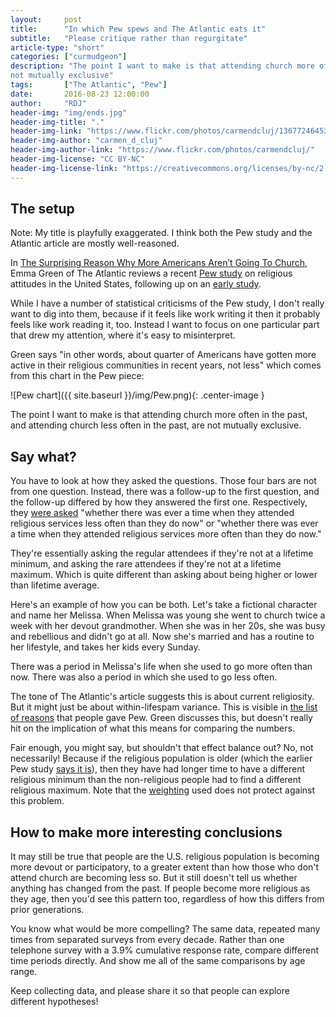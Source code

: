 ```yaml
---
layout:     post
title:      "In which Pew spews and The Atlantic eats it"
subtitle:   "Please critique rather than regurgitate" 
article-type: "short"
categories: ["curmudgeon"]
description: "The point I want to make is that attending church more often in the past, and attending church less often in the past, are
not mutually exclusive"
tags:       ["The Atlantic", "Pew"]
date:       2016-08-23 12:00:00
author:     "RDJ"
header-img: "img/ends.jpg"
header-img-title: "."
header-img-link: "https://www.flickr.com/photos/carmendcluj/13677246453/"
header-img-author: "carmen_d_cluj"
header-img-author-link: "https://www.flickr.com/photos/carmendcluj/"
header-img-license: "CC BY-NC"
header-img-license-link: "https://creativecommons.org/licenses/by-nc/2.0/"
---
```


[The Atlantic]: http://www.theatlantic.com/politics/archive/2016/08/religious-participation-survey/496940/
[Pew Study]: http://www.pewforum.org/2016/08/23/choosing-a-new-church-or-house-of-worship/
[Pew Methodology]: http://www.pewforum.org/2016/08/23/methodology-10/
[Old Pew]: http://www.pewforum.org/religious-landscape-study/
[Pew footnote]: http://www.pewforum.org/2016/08/23/choosing-a-new-church-or-house-of-worship/#fn-26292-1
[Pew 2]: http://www.pewforum.org/2016/08/23/2-religious-attendance-fluid-for-many-americans/
[Pew Age]: http://www.pewforum.org/religious-landscape-study/age-distribution/

## The setup

Note: My title is playfully exaggerated. I think both the Pew study and the Atlantic article are mostly well-reasoned.

In [The Surprising Reason Why More Americans Aren’t Going To Church][The Atlantic], Emma Green of The Atlantic reviews a
recent [Pew study][Pew Study] on religious attitudes in the United States, following up on an [early study][Old Pew].

While I have a number of statistical criticisms of the Pew study, I don't really want to dig into them, because if it feels
like work writing it then it probably feels like work reading it, too. Instead I want to focus on one particular part that
drew my attention, where it's easy to misinterpret.

Green says "in other words, about quarter of Americans have gotten more active in their religious communities in
recent years, not less" which comes from this chart in the Pew piece:

![Pew chart]({{ site.baseurl }}/img/Pew.png){: .center-image }

The point I want to make is that attending church more often in the past, and attending church less often in the past, are
not mutually exclusive.

## Say what?

You have to look at how they asked the questions. Those four bars are not from one question. Instead, there was a
follow-up to the first question, and the follow-up differed by how they answered the first one. Respectively, they [were
asked][Pew footnote] "whether there was ever a time when they attended religious services less often than they do now"
or "whether there was ever a time when they attended religious services more often than they do now." 

They're essentially asking the regular attendees if they're not at a lifetime minimum, and asking the rare attendees if
they're not at a lifetime maximum. Which is quite different than asking about being higher or lower than lifetime
average.

Here's an example of how you can be both. Let's take a fictional character and name her Melissa. When Melissa was young
she went to church twice a week with her devout grandmother. When she was in her 20s, she was busy and rebellious and
didn't go at all. Now she's married and has a routine to her lifestyle, and takes her kids every Sunday.

There was a period in Melissa's life when she used to go more often than now. There was also a period in which she used to go less
often.

The tone of The Atlantic's article suggests this is about current religiosity. But it might just be about
within-lifespam variance.  This is visible in [the list of reasons][Pew 2] that people gave Pew. Green discusses this,
 but doesn't really hit on the implication of what this means for comparing the numbers. 

Fair enough, you might say, but shouldn't that effect balance out? No, not necessarily! Because if the religious
population is older (which the earlier Pew study [says it is][Pew Age]), then they have had longer time
to have a different religious minimum than the non-religious people had to find a different religious maximum. 
Note that the [weighting][Pew methodology] used does not protect against this problem. 


## How to make more interesting conclusions

It may still be true that people are the U.S. religious population is becoming more devout or participatory, to a
greater extent than how those who don't attend church are becoming less so. But it still doesn't tell us whether 
anything has changed from the past. If people become more religious as they age, then you'd see this pattern too, 
regardless of how this differs from prior generations.

You know what would be more compelling? The same data, repeated many times from separated surveys from every 
decade. Rather than one telephone survey with a 3.9% cumulative response rate, compare different time periods directly.
And show me all of the same comparisons by age range.

Keep collecting data, and please share it so that people can explore different hypotheses! 
